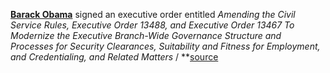 **[Barack Obama](https://en.wikipedia.org/wiki/President_of_the_United_States)** signed an executive order entitled _Amending the Civil Service Rules, Executive Order 13488, and Executive Order 13467 To Modernize the Executive Branch-Wide Governance Structure and Processes for Security Clearances, Suitability and Fitness for Employment, and Credentialing, and Related Matters_ / **[source](https://www.gpo.gov/fdsys/pkg/FR-2017-01-23/pdf/2017-01623.pdf)